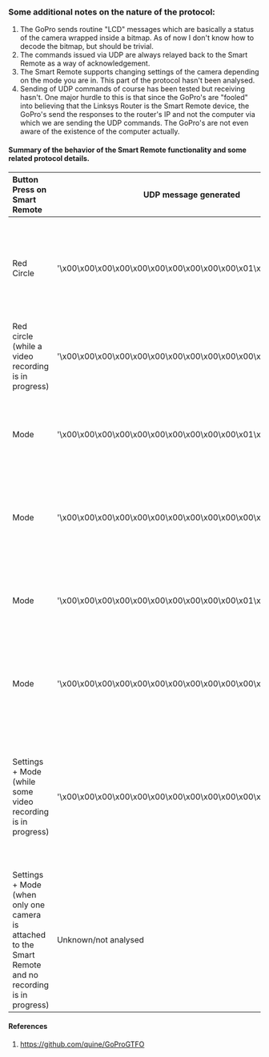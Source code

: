 ### Some additional notes on the nature of the protocol:
1. The GoPro sends routine "LCD" messages which are basically a status of the camera wrapped inside a bitmap. As of now I don't know how to decode the bitmap, but should be trivial.
2. The commands issued via UDP are always relayed back to the Smart Remote as a way of acknowledgement.
3. The Smart Remote supports changing settings of the camera depending on the mode you are in. This part of the protocol hasn't been analysed.
4. Sending of UDP commands of course has been tested but receiving hasn't. One major hurdle to this is that since the GoPro's are "fooled" into believing that the Linksys Router is the Smart Remote device, the GoPro's send the responses to the router's IP and not the computer via which we are sending the UDP commands. The GoPro's are not even aware of the existence of the computer actually.  

#### Summary of the behavior of the Smart Remote functionality and some related protocol details.

|Button Press on Smart Remote | UDP message generated                                      | Purpose                   | Description    |
|:----------------------------|------------------------------------------------------------|:-------------------------:|----------------|
|Red Circle                   | '\x00\x00\x00\x00\x00\x00\x00\x00\x00\x00\x01\x53\x48\x01'                               | Open Shutter              |This command is used to take a picture in Photo mode, take burst pictures in Burst mode and for Video and time-lapse mode it starts the recording.               |
|Red circle (while a video recording is in progress)| '\x00\x00\x00\x00\x00\x00\x00\x00\x00\x00\x00\x53\x48\x00' | Close Shutter             |This command is used to stop the recording for video and time lapse modes. |
|Mode | '\x00\x00\x00\x00\x00\x00\x00\x00\x00\x00\x01\x43\x4d\x00' | Switch to Video mode      |Notwithstanding the current mode or default mode, issuing this command will switch the GoPro to Video mode.|
|Mode | '\x00\x00\x00\x00\x00\x00\x00\x00\x00\x00\x00\x43\x4d\x01' | Switch to Photo mode      |Notwithstanding the current mode or default mode, issuing this command will switch the GoPro to Photo mode.|
|Mode | '\x00\x00\x00\x00\x00\x00\x00\x00\x00\x00\x01\x43\x4d\x02' | Switch to Burst mode      |Notwithstanding the current mode or default mode, issuing this command will switch the GoPro to Burst mode.|
|Mode | '\x00\x00\x00\x00\x00\x00\x00\x00\x00\x00\x00\x43\x4d\x03' | Switch to Time-lapse mode |Notwithstanding the current mode or default mode, issuing this command will switch the GoPro to time-lapse mode.|
|Settings + Mode (while some video recording is in progress)| '\x00\x00\x00\x00\x00\x00\x00\x00\x00\x00\x00\x58\x58\x01\x02' | Make a HiTag |Creates a tag in the video being recorded for the time instant at which the command was issued. Note: This command could not be duplicated in the testing. It is not supported in the Router mode. |
|Settings + Mode (when only one camera is attached to the Smart Remote and no recording is in progress) | Unknown/not analysed | Change various settings for the mode like Linear or Wide angle view, size of image/video, other properties.  | Changes various settings of the camera. |

#### References
1. https://github.com/quine/GoProGTFO
